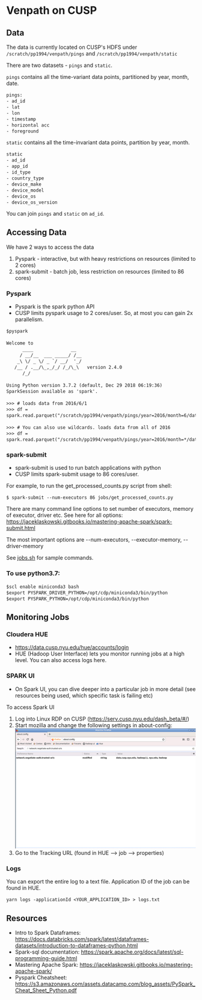 # Venpath on CUSP 

## Data

The data is currently located on CUSP's HDFS under `/scratch/pp1994/venpath/pings` and  `/scratch/pp1994/venpath/static`

There are two datasets - `pings` and `static`. 

`pings` contains all the time-variant data points, partitioned by year, month, date.

```
pings:
- ad_id
- lat
- lon
- timestamp
- horizontal acc
- foreground
```

`static` contains all the time-invariant data points, partition by year, month.
```
static
- ad_id
- app_id
- id_type
- country_type
- device_make
- device_model
- device_os
- device_os_version
```

You can join `pings` and `static` on `ad_id`.

## Accessing Data

We have 2 ways to access the data
1. Pyspark - interactive, but with heavy restrictions on resources (limited to 2 cores)
2. spark-submit - batch job, less restriction on resources (limited to 86 cores)

### Pyspark

- Pyspark is the spark python API
- CUSP limits pyspark usage to 2 cores/user. So, at most you can gain 2x parallelism.    
```
$pyspark

Welcome to
      ____              __
     / __/__  ___ _____/ /__
    _\ \/ _ \/ _ `/ __/  '_/
   /__ / .__/\_,_/_/ /_/\_\   version 2.4.0
      /_/

Using Python version 3.7.2 (default, Dec 29 2018 06:19:36)
SparkSession available as 'spark'.

>>> # loads data from 2016/6/1
>>> df = spark.read.parquet("/scratch/pp1994/venpath/pings/year=2016/month=6/date=1")

>>> # You can also use wildcards. loads data from all of 2016
>>> df = spark.read.parquet("/scratch/pp1994/venpath/pings/year=2016/month=*/date=*")
```

### spark-submit 

- spark-submit is used to run batch applications with python
- CUSP limits spark-submit usage to 86 cores/user. 

For example, to run the get_processed_counts.py script from shell:
```
$ spark-submit --num-executors 86 jobs/get_processed_counts.py
```

There are many command line options to set number of executors, memory of executor, driver etc. See here for all options: 
https://jaceklaskowski.gitbooks.io/mastering-apache-spark/spark-submit.html

The most important options are --num-executors, --executor-memory, --driver-memory

See [jobs.sh](jobs.sh) for sample commands. 

### To use python3.7:

```
$scl enable miniconda3 bash
$export PYSPARK_DRIVER_PYTHON=/opt/cdp/miniconda3/bin/python
$export PYSPARK_PYTHON=/opt/cdp/miniconda3/bin/python
```

## Monitoring Jobs
 

### Cloudera HUE 
- https://data.cusp.nyu.edu/hue/accounts/login
- HUE (Hadoop User Interface) lets you monitor running jobs at a high level. You can also access logs here.

### SPARK UI

- On Spark UI, you can dive deeper into a particular job in more detail (see resources being used, which specific task is failing etc)

To access Spark UI
1. Log into Linux RDP on CUSP (https://serv.cusp.nyu.edu/dash_beta/#/)
2. Start mozilla and change the following settings in about-config:
![](assets/mozilla-settings.png)
3. Go to the Tracking URL (found in HUE --> job --> properties)

### Logs

You can export the entire log to a text file. Application ID of the job can be found in HUE. 
```
yarn logs -applicationId <YOUR_APPLICATION_ID> > logs.txt  
```


## Resources

- Intro to Spark Dataframes: https://docs.databricks.com/spark/latest/dataframes-datasets/introduction-to-dataframes-python.html 
- Spark-sql documentation: https://spark.apache.org/docs/latest/sql-programming-guide.html
- Mastering Apache Spark: https://jaceklaskowski.gitbooks.io/mastering-apache-spark/
- Pyspark Cheatsheet: https://s3.amazonaws.com/assets.datacamp.com/blog_assets/PySpark_Cheat_Sheet_Python.pdf
